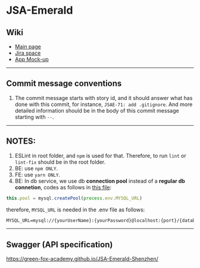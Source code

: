 # JSA-Emerald

## Wiki

- [Main page](https://github.com/green-fox-academy/jsa-shenzhen-2019-syllabus/tree/master/teaching-materials/project-phase)
- [Jira space](https://jira.greenfox.academy/secure/RapidBoard.jspa?rapidView=183&projectKey=JSAE&view=planning&selectedIssue=JSAE-71&issueLimit=100)
- [App Mock-up](https://app.moqups.com/IGierD7N0L/view/page/a2680404d)

---

## Commit message conventions

1. The commit message starts with story id, and it should answer what has done with this commit, for instance, `JSAE-71: add .gitignore`. And more detailed information should be in the body of this commit message starting with `--`.

---

## NOTES:

1. ESLint in root folder, and `npm` is used for that. Therefore, to run `lint` or `lint-fix` should be in the root folder.
2. BE: use `npm ONLY`.
3. FE: use `yarn ONLY`.
4. BE: In db service, we use db **connection pool** instead of a **regular db connetion**, codes as follows in [this file](./back-end/services/dbService.js):

```javascript
this.pool = mysql.createPool(process.env.MYSQL_URL)
```

therefore, `MYSQL_URL` is needed in the .env file as follows:

```txt
MYSQL_URL=mysql://{yourUserName}:{yourPassword}@localhost:{port}/{databaseName}
```

---

## Swagger (API specification)

https://green-fox-academy.github.io/JSA-Emerald-Shenzhen/
